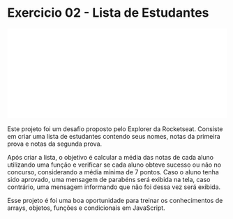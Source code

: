 # Exercicio 02 - Lista de Estudantes

<img src="gif-exercicio-02.gif">

Este projeto foi um desafio proposto pelo Explorer da Rocketseat. Consiste em criar uma lista de estudantes contendo seus nomes, notas da primeira prova e notas da segunda prova.

Após criar a lista, o objetivo é calcular a média das notas de cada aluno utilizando uma função e verificar se cada aluno obteve sucesso ou não no concurso, considerando a média mínima de 7 pontos. Caso o aluno tenha sido aprovado, uma mensagem de parabéns será exibida na tela, caso contrário, uma mensagem informando que não foi dessa vez será exibida.

Esse projeto é foi uma boa oportunidade para treinar os conhecimentos de arrays, objetos, funções e condicionais em JavaScript.